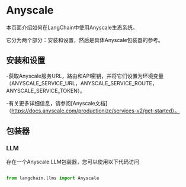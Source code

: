# Anyscale


本页面介绍如何在LangChain中使用Anyscale生态系统。

它分为两个部分：安装和设置，然后是具体Anyscale包装器的参考。


## 安装和设置

-获取Anyscale服务URL，路由和API密钥，并将它们设置为环境变量（ANYSCALE_SERVICE_URL，ANYSCALE_SERVICE_ROUTE，ANYSCALE_SERVICE_TOKEN）。

-有关更多详细信息，请参阅[Anyscale文档]（https://docs.anyscale.com/productionize/services-v2/get-started）。



## 包装器



### LLM



存在一个Anyscale LLM包装器，您可以使用以下代码访问

```python

from langchain.llms import Anyscale

```

